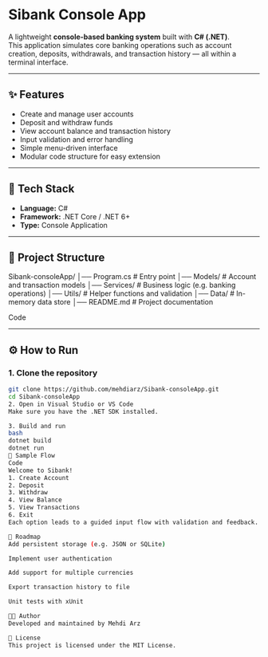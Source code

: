 # Sibank Console App

A lightweight **console-based banking system** built with **C# (.NET)**.  
This application simulates core banking operations such as account creation, deposits, withdrawals, and transaction history — all within a terminal interface.

---

## ✨ Features
- Create and manage user accounts  
- Deposit and withdraw funds  
- View account balance and transaction history  
- Input validation and error handling  
- Simple menu-driven interface  
- Modular code structure for easy extension  

---

## 🧱 Tech Stack
- **Language:** C#  
- **Framework:** .NET Core / .NET 6+  
- **Type:** Console Application  

---

## 📂 Project Structure
Sibank-consoleApp/ │── Program.cs # Entry point │── Models/ # Account and transaction models │── Services/ # Business logic (e.g. banking operations) │── Utils/ # Helper functions and validation │── Data/ # In-memory data store │── README.md # Project documentation

Code

---

## ⚙️ How to Run

### 1. Clone the repository
```bash
git clone https://github.com/mehdiarz/Sibank-consoleApp.git
cd Sibank-consoleApp
2. Open in Visual Studio or VS Code
Make sure you have the .NET SDK installed.

3. Build and run
bash
dotnet build
dotnet run
🧪 Sample Flow
Code
Welcome to Sibank!
1. Create Account
2. Deposit
3. Withdraw
4. View Balance
5. View Transactions
6. Exit
Each option leads to a guided input flow with validation and feedback.

🚀 Roadmap
Add persistent storage (e.g. JSON or SQLite)

Implement user authentication

Add support for multiple currencies

Export transaction history to file

Unit tests with xUnit

👨‍💻 Author
Developed and maintained by Mehdi Arz

📄 License
This project is licensed under the MIT License.

